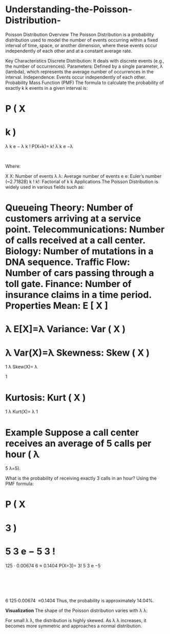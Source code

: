 # Understanding-the-Poisson-Distribution-
Poisson Distribution
Overview
The Poisson Distribution is a probability distribution used to model the number of events occurring within a fixed interval of time, space, or another dimension, where these events occur independently of each other and at a constant average rate.

Key Characteristics
Discrete Distribution: It deals with discrete events (e.g., the number of occurrences).
Parameters: Defined by a single parameter, λ (lambda), which represents the average number of occurrences in the interval.
Independence: Events occur independently of each other.
Probability Mass Function (PMF)
The formula to calculate the probability of exactly 
k
k events in a given interval is:

P
(
X
=
k
)
=
λ
k
e
−
λ
k
!
P(X=k)= 
k!
λ 
k
 e 
−λ
 
​
 
Where:

X
X: Number of events
λ
λ: Average number of events
e
e: Euler’s number (~2.71828)
k
!
k!: Factorial of 
k
k
Applications
The Poisson Distribution is widely used in various fields such as:

Queueing Theory: Number of customers arriving at a service point.
Telecommunications: Number of calls received at a call center.
Biology: Number of mutations in a DNA sequence.
Traffic Flow: Number of cars passing through a toll gate.
Finance: Number of insurance claims in a time period.
Properties
Mean: 
E
[
X
]
=
λ
E[X]=λ
Variance: 
Var
(
X
)
=
λ
Var(X)=λ
Skewness: 
Skew
(
X
)
=
1
λ
Skew(X)= 
λ
​
 
1
​
 
Kurtosis: 
Kurt
(
X
)
=
1
λ
Kurt(X)= 
λ
1
​
 
Example
Suppose a call center receives an average of 5 calls per hour (
λ
=
5
λ=5).

What is the probability of receiving exactly 3 calls in an hour?
Using the PMF formula:

P
(
X
=
3
)
=
5
3
e
−
5
3
!
=
125
⋅
0.00674
6
≈
0.1404
P(X=3)= 
3!
5 
3
 e 
−5
 
​
 = 
6
125⋅0.00674
​
 ≈0.1404
Thus, the probability is approximately 14.04%.

**Visualization**
The shape of the Poisson distribution varies with 
λ
λ:

For small 
λ
λ, the distribution is highly skewed.
As 
λ
λ increases, it becomes more symmetric and approaches a normal distribution.
